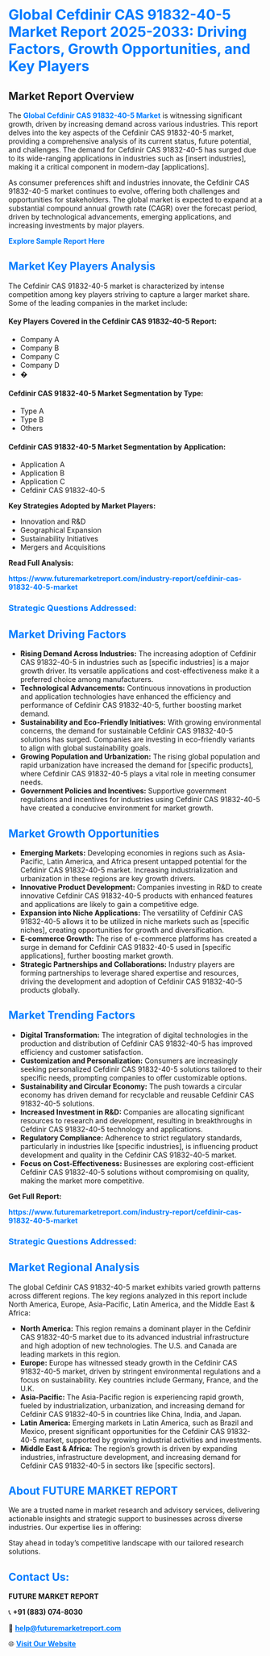 <h1 style="color: #007BFF;">Global Cefdinir CAS 91832-40-5 Market Report 2025-2033: Driving Factors, Growth Opportunities, and Key Players</h1>

<section id="overview">
<h2>Market Report Overview</h2>
<p>The <a href="https://www.futuremarketreport.com/industry-report/cefdinir-cas-91832-40-5-market" style="color: #007BFF; text-decoration: none;"><strong>Global Cefdinir CAS 91832-40-5 Market</strong></a> is witnessing significant growth, driven by increasing demand across various industries. This report delves into the key aspects of the Cefdinir CAS 91832-40-5 market, providing a comprehensive analysis of its current status, future potential, and challenges. The demand for Cefdinir CAS 91832-40-5 has surged due to its wide-ranging applications in industries such as [insert industries], making it a critical component in modern-day [applications].</p>
<p>As consumer preferences shift and industries innovate, the Cefdinir CAS 91832-40-5 market continues to evolve, offering both challenges and opportunities for stakeholders. The global market is expected to expand at a substantial compound annual growth rate (CAGR) over the forecast period, driven by technological advancements, emerging applications, and increasing investments by major players.</p>
</section>

<section id="overview">
<p><a href="https://www.futuremarketreport.com/request-sample/reportId=113244" style="color: #007BFF; text-decoration: none;"><strong>Explore Sample Report Here</strong></a></p>
</section>

<section id="key-players">
<h2 style="color: #007BFF;">Market Key Players Analysis</h2>
<p>The Cefdinir CAS 91832-40-5 market is characterized by intense competition among key players striving to capture a larger market share. Some of the leading companies in the market include:</p>
<h4>Key Players Covered in the Cefdinir CAS 91832-40-5 Report:</h4>
<ul><li>Company A</li><li>Company B</li><li>Company C</li><li>Company D</li><li>�</li></ul>
<h4>Cefdinir CAS 91832-40-5 Market Segmentation by Type:</h4>
<ul><li>Type A</li><li>Type B</li><li>Others</li></ul>

<h4>Cefdinir CAS 91832-40-5 Market Segmentation by Application:</h4>
<ul><li>Application A</li><li>Application B</li><li>Application C</li><li>Cefdinir CAS 91832-40-5</li></ul>
<p><strong>Key Strategies Adopted by Market Players:</strong></p>
<ul>
<li>Innovation and R&D</li>
<li>Geographical Expansion</li>
<li>Sustainability Initiatives</li>
<li>Mergers and Acquisitions</li>
</ul>
</section>

<section>
<p><strong>Read Full Analysis: </strong></p><a href="https://www.futuremarketreport.com/industry-report/cefdinir-cas-91832-40-5-market" style="color: #007BFF; text-decoration: none;"><strong>https://www.futuremarketreport.com/industry-report/cefdinir-cas-91832-40-5-market</strong></a>
<h3 style="color: #007BFF;">Strategic Questions Addressed:</h3>
</section>

<section id="driving-factors">
<h2 style="color: #007BFF;">Market Driving Factors</h2>
<ul>
<li><strong>Rising Demand Across Industries:</strong> The increasing adoption of Cefdinir CAS 91832-40-5 in industries such as [specific industries] is a major growth driver. Its versatile applications and cost-effectiveness make it a preferred choice among manufacturers.</li>
<li><strong>Technological Advancements:</strong> Continuous innovations in production and application technologies have enhanced the efficiency and performance of Cefdinir CAS 91832-40-5, further boosting market demand.</li>
<li><strong>Sustainability and Eco-Friendly Initiatives:</strong> With growing environmental concerns, the demand for sustainable Cefdinir CAS 91832-40-5 solutions has surged. Companies are investing in eco-friendly variants to align with global sustainability goals.</li>
<li><strong>Growing Population and Urbanization:</strong> The rising global population and rapid urbanization have increased the demand for [specific products], where Cefdinir CAS 91832-40-5 plays a vital role in meeting consumer needs.</li>
<li><strong>Government Policies and Incentives:</strong> Supportive government regulations and incentives for industries using Cefdinir CAS 91832-40-5 have created a conducive environment for market growth.</li>
</ul>
</section>

<section id="growth-opportunities">
<h2 style="color: #007BFF;">Market Growth Opportunities</h2>
<ul>
<li><strong>Emerging Markets:</strong> Developing economies in regions such as Asia-Pacific, Latin America, and Africa present untapped potential for the Cefdinir CAS 91832-40-5 market. Increasing industrialization and urbanization in these regions are key growth drivers.</li>
<li><strong>Innovative Product Development:</strong> Companies investing in R&D to create innovative Cefdinir CAS 91832-40-5 products with enhanced features and applications are likely to gain a competitive edge.</li>
<li><strong>Expansion into Niche Applications:</strong> The versatility of Cefdinir CAS 91832-40-5 allows it to be utilized in niche markets such as [specific niches], creating opportunities for growth and diversification.</li>
<li><strong>E-commerce Growth:</strong> The rise of e-commerce platforms has created a surge in demand for Cefdinir CAS 91832-40-5 used in [specific applications], further boosting market growth.</li>
<li><strong>Strategic Partnerships and Collaborations:</strong> Industry players are forming partnerships to leverage shared expertise and resources, driving the development and adoption of Cefdinir CAS 91832-40-5 products globally.</li>
</ul>
</section>

<section id="trending-factors">
<h2 style="color: #007BFF;">Market Trending Factors</h2>
<ul>
<li><strong>Digital Transformation:</strong> The integration of digital technologies in the production and distribution of Cefdinir CAS 91832-40-5 has improved efficiency and customer satisfaction.</li>
<li><strong>Customization and Personalization:</strong> Consumers are increasingly seeking personalized Cefdinir CAS 91832-40-5 solutions tailored to their specific needs, prompting companies to offer customizable options.</li>
<li><strong>Sustainability and Circular Economy:</strong> The push towards a circular economy has driven demand for recyclable and reusable Cefdinir CAS 91832-40-5 solutions.</li>
<li><strong>Increased Investment in R&D:</strong> Companies are allocating significant resources to research and development, resulting in breakthroughs in Cefdinir CAS 91832-40-5 technology and applications.</li>
<li><strong>Regulatory Compliance:</strong> Adherence to strict regulatory standards, particularly in industries like [specific industries], is influencing product development and quality in the Cefdinir CAS 91832-40-5 market.</li>
<li><strong>Focus on Cost-Effectiveness:</strong> Businesses are exploring cost-efficient Cefdinir CAS 91832-40-5 solutions without compromising on quality, making the market more competitive.</li>
</ul>
</section>

<section>
<p><strong>Get Full Report: </strong></p><a href="https://www.futuremarketreport.com/industry-report/cefdinir-cas-91832-40-5-market" style="color: #007BFF; text-decoration: none;"><strong>https://www.futuremarketreport.com/industry-report/cefdinir-cas-91832-40-5-market</strong></a>
<h3 style="color: #007BFF;">Strategic Questions Addressed:</h3>
</section>


<section id="regional-analysis">
<h2 style="color: #007BFF;">Market Regional Analysis</h2>
<p>The global Cefdinir CAS 91832-40-5 market exhibits varied growth patterns across different regions. The key regions analyzed in this report include North America, Europe, Asia-Pacific, Latin America, and the Middle East & Africa:</p>
<ul>
<li><strong>North America:</strong> This region remains a dominant player in the Cefdinir CAS 91832-40-5 market due to its advanced industrial infrastructure and high adoption of new technologies. The U.S. and Canada are leading markets in this region.</li>
<li><strong>Europe:</strong> Europe has witnessed steady growth in the Cefdinir CAS 91832-40-5 market, driven by stringent environmental regulations and a focus on sustainability. Key countries include Germany, France, and the U.K.</li>
<li><strong>Asia-Pacific:</strong> The Asia-Pacific region is experiencing rapid growth, fueled by industrialization, urbanization, and increasing demand for Cefdinir CAS 91832-40-5 in countries like China, India, and Japan.</li>
<li><strong>Latin America:</strong> Emerging markets in Latin America, such as Brazil and Mexico, present significant opportunities for the Cefdinir CAS 91832-40-5 market, supported by growing industrial activities and investments.</li>
<li><strong>Middle East & Africa:</strong> The region’s growth is driven by expanding industries, infrastructure development, and increasing demand for Cefdinir CAS 91832-40-5 in sectors like [specific sectors].</li>
</ul>
</section>

<footer>
<h2 style="color: #007BFF;">About FUTURE MARKET REPORT</h2>
<p>We are a trusted name in market research and advisory services, delivering actionable insights and strategic support to businesses across diverse industries. Our expertise lies in offering:</p>

<p>Stay ahead in today’s competitive landscape with our tailored research solutions.</p>

<h2 style="color: #007BFF;">Contact Us:</h2>
<p><strong>FUTURE MARKET REPORT</strong></p>
<p>📞 <strong>+91 (883) 074-8030</strong></p>
<p>📧 <strong><a href="mailto:help@futuremarketreport.com" style="color: #007BFF;">help@futuremarketreport.com</a></strong></p>
<p>🌐 <strong><a href="https://www.futuremarketreport.com/" style="color: #007BFF;">Visit Our Website</a></strong></p>
</footer>